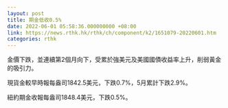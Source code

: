 ```yaml
---
layout: post
title: 期金低收0.5%
date: 2022-06-01 05:58:36.000000000 +08:00
link: https://news.rthk.hk/rthk/ch/component/k2/1651079-20220601.htm
categories: rthk
---
```


金價下跌，並連續第2個月向下，受累於強美元及美國國債收益率上升，削弱黃金的吸引力。

現貨金較早時報每盎司1842.5美元，下跌0.7%，5月累計下跌2.9%。

紐約期金收報每盎司1848.4美元，下跌0.5%。
